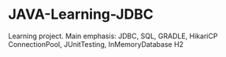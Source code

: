 # JAVA-Learning-JDBC
Learning project.
Main emphasis: JDBC, SQL, GRADLE, HikariCP ConnectionPool, JUnitTesting, InMemoryDatabase H2

